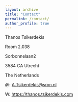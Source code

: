 ```yaml
---
layout: archive
title: "Contact"
permalink: /contact/
author_profile: true
---
```


Thanos Tsikerdekis

Room 2.038

Sorbonnelaan2

3584 CA Utrecht

The Netherlands

@: A.Tsikerdekis@sron.nl

W: https://thanos.tsikerdekis.com

